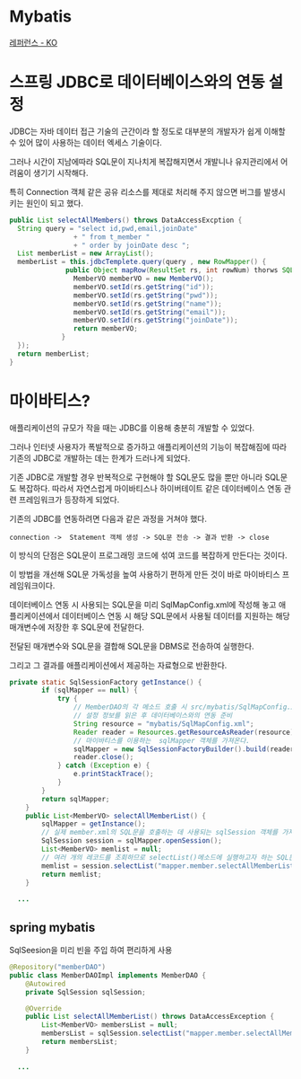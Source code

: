 # Mybatis
[레퍼런스 - KO](http://www.mybatis.org/mybatis-3/ko/index.html)

# 스프링 JDBC로 데이터베이스와의 연동 설정
JDBC는 자바 데이터 접근 기술의 근간이라 할 정도로 대부분의 개발자가 쉽게 이해할 수 있어 많이 사용하는 데이터 엑세스 기술이다.

그러나 시간이 지남에따라 SQL문이 지나치게 복잡해지면서 개발니나 유지관리에서 어려움이 생기기 시작해다.

특히 Connection 객체 같은 공유 리소스를 제대로 처리해 주지 않으면 버그를 발생시키는 원인이 되고 했다.

```java
public List selectAllMembers() throws DataAccessExcption {
  String query = "select id,pwd,email,joinDate"
                + " from t_member "
                + " order by joinDate desc ";
  List memberList = new ArrayList();
  memberList = this.jdbcTemplete.query(query , new RowMapper() {
              public Object mapRow(ResultSet rs, int rowNum) thorws SQLException {
                MemberVO memberVO = new MemberVO();
                memberVO.setId(rs.getString("id"));
                memberVO.setId(rs.getString("pwd"));
                memberVO.setId(rs.getString("name"));
                memberVO.setId(rs.getString("email"));
                memberVO.setId(rs.getString("joinDate"));
                return memberVO;
             }
  });
  return memberList;
}
```
# 마이바티스?
애플리케이션의 규모가 작을 때는 JDBC를 이용해 충분히 개발할 수 있었다. 

그러나 인터넷 사용자가 폭발적으로 증가하고 애플리케이션의 기능이 복잡해짐에 따라 기존의 JDBC로 개발하는 데는 한계가 드러나게 되었다.

기존 JDBC로 개발할 경우 반복적으로 구현해야 할 SQL문도 많을 뿐만 아니라 SQL문도 복잡하다. 따라서 자연스럽게 마이바티스나 하이버테이트 같은
데이터베이스 연동 관련 프레임워크가 등장하게 되었다. 

기존의 JDBC를 연동하려면 다음과 같은 과정을 거쳐야 했다.
```
connection ->  Statement 객체 생성 -> SQL문 전송 -> 결과 반환 -> close
```
이 방식의 단점은 SQL문이 프로그래밍 코드에 섞여 코드를 복잡하게 만든다는 것이다.

이 방법을 개선해 SQL문 가독성을 높여 사용하기 편하게 만든 것이 바로 마이바티스 프레임워크이다.

데이터베이스 연동 시 사용되는 SQL문을 미리 SqlMapConfig.xml에 작성해 놓고 애플리케이션에서 데이터베이스 연동 시 해당 SQL문에서
사용될 데이터를 지원하는 해당 매개변수에 저장한 후 SQL문에 전달한다. 

전달된 매개변수와 SQL문을 결합해 SQL문을 DBMS로 전송하여 실행한다.

그리고 그 결과를 애플리케이션에서 제공하는 자료형으로 반환한다.
```java
private static SqlSessionFactory getInstance() {
		if (sqlMapper == null) {
			try {
				// MemberDAO의 각 메소드 호출 시 src/mybatis/SqlMapConfig.xml 에서
				// 설정 정보를 읽은 후 데이터베이스와의 연동 준비
				String resource = "mybatis/SqlMapConfig.xml";
				Reader reader = Resources.getResourceAsReader(resource);
				// 마이바티스를 이용하는  sqlMapper 객체를 가져온다.
				sqlMapper = new SqlSessionFactoryBuilder().build(reader);
				reader.close();
			} catch (Exception e) {
				e.printStackTrace();
			}
		}
		return sqlMapper;
	}
	public List<MemberVO> selectAllMemberList() {
		sqlMapper = getInstance();
		// 실제 member.xml의 SQL문을 호출하는 데 사용되는 sqlSession 객체를 가져온다.
		SqlSession session = sqlMapper.openSession();
		List<MemberVO> memlist = null;
		// 여러 개의 레코드를 조회하므로 selectList()메소드에 실행하고자 하는 SQL문의 id를 인자로 전달.
		memlist = session.selectList("mapper.member.selectAllMemberList");
		return memlist;
	}
  
  ...
```

## spring mybatis
SqlSeesion을 미리 빈을 주입 하여 편리하게 사용
```java
@Repository("memberDAO")
public class MemberDAOImpl implements MemberDAO {
	@Autowired
	private SqlSession sqlSession;

	@Override
	public List selectAllMemberList() throws DataAccessException {
		List<MemberVO> membersList = null;
		membersList = sqlSession.selectList("mapper.member.selectAllMemberList");
		return membersList;
	}
  
  ...
```
